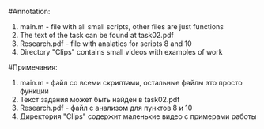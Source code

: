 #Annotation:
1. main.m - file with all small scripts, other files are just functions
2. The text of the task can be found at task02.pdf
3. Research.pdf - file with analatics for scripts 8 and 10
4. Directory "Clips" contains small videos with examples of work

#Примечания:
1. main.m - файл со всеми скриптами, остальные файлы это просто функции
2. Текст задания может быть найден в task02.pdf
3. Research.pdf - файл с анализом для пунктов 8 и 10
4. Директория "Clips" содержит маленькие видео с примерами работы
